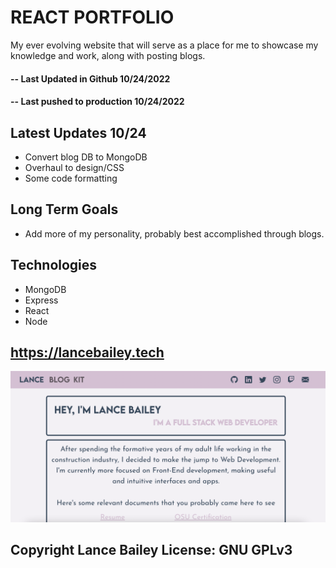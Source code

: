 # REACT PORTFOLIO

My ever evolving website that will serve as a place for me to showcase my knowledge and work, along with posting blogs.

#### -- Last Updated in Github 10/24/2022
#### -- Last pushed to production 10/24/2022

## Latest Updates 10/24
* Convert blog DB to MongoDB
* Overhaul to design/CSS
* Some code formatting

## Long Term Goals
* Add more of my personality, probably best accomplished through blogs.

## Technologies
* MongoDB
* Express
* React
* Node

## https://lancebailey.tech

![Screenshot](./client/src/assets/portfolio.png)

## Copyright Lance Bailey License: GNU GPLv3
